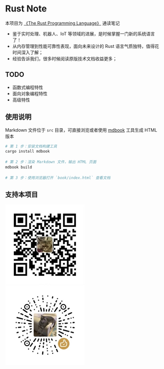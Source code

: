 # Rust Note

本项目为 [《The Rust Programming Language》](https://doc.rust-lang.org/stable/book/) 通读笔记

- 鉴于实时处理、机器人、IoT 等领域的进展，是时候掌握一门新的系统语言了！
- 从内存管理到性能可靠性表现，面向未来设计的 Rust 语言气质独特，值得花时间深入了解；
- 经验告诉我们，很多时候阅读原版技术文档收益更多；

## TODO

- 函数式编程特性
- 面向对象编程特性
- 高级特性

## 使用说明

Markdown 文件位于 `src` 目录，可直接浏览或者使用 [mdbook](https://crates.io/crates/mdbook) 工具生成 HTML 版本

```bash
# 第 1 步：安装文档构建工具
cargo install mdbook

# 第 2 步：渲染 Markdown 文件，输出 HTML 页面
mdbook build

# 第 3 步：使用浏览器打开 `book/index.html` 查看文档
```

## 支持本项目

![alipay](https://raw.githubusercontent.com/neatfx/donation/master/alipay.jpeg)
![wechat-pay](https://raw.githubusercontent.com/neatfx/donation/master/wechat-pay.jpeg)
